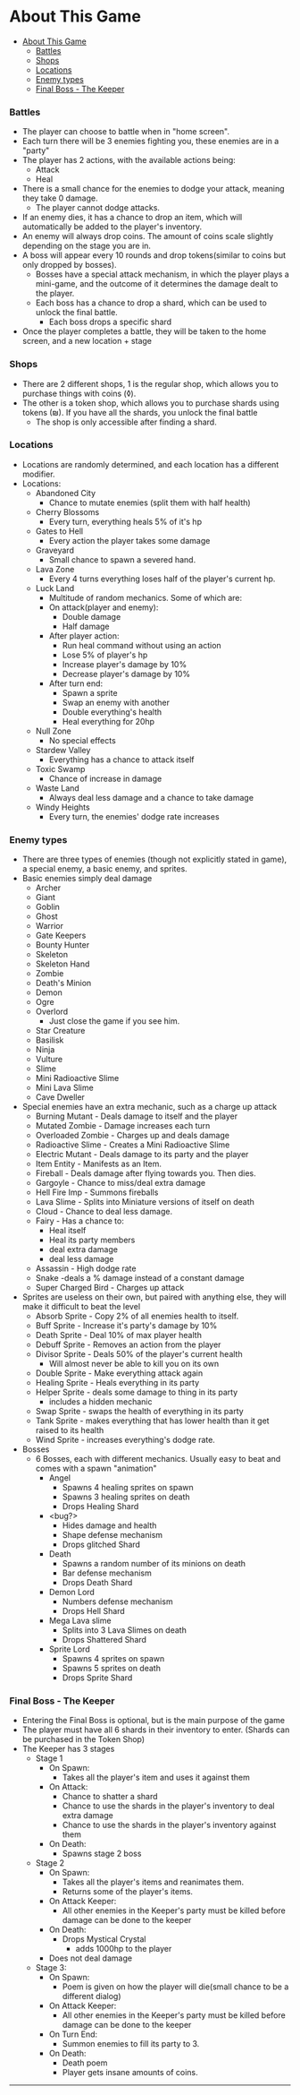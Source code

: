# About This Game

<!-- TOC -->
* [About This Game](#about-this-game)
    * [Battles](#battles)
    * [Shops](#shops)
    * [Locations](#locations)
    * [Enemy types](#enemy-types)
    * [Final Boss - The Keeper](#final-boss---the-keeper)
<!-- TOC -->


### Battles

- The player can choose to battle when in "home screen".
- Each turn there will be 3 enemies fighting you, these enemies are in a "party"
- The player has 2 actions, with the available actions being:
    - Attack
    - Heal
- There is a small chance for the enemies to dodge your attack, meaning they take 0 damage. 
  - The player cannot dodge attacks.
- If an enemy dies, it has a chance to drop an item, which will automatically be added to the player's inventory.
- An enemy will always drop coins. The amount of coins scale slightly depending on the stage you are in.
- A boss will appear every 10 rounds and drop tokens(similar to coins but only dropped by bosses).
  - Bosses have a special attack mechanism, in which the player plays a mini-game, and the outcome of it determines the damage dealt to the player.
  - Each boss has a chance to drop a shard, which can be used to unlock the final battle.
    - Each boss drops a specific shard
- Once the player completes a battle, they will be taken to the home screen, and a new location + stage

### Shops

- There are 2 different shops, 1 is the regular shop, which allows you to purchase things with coins (◊).
- The other is a token shop, which allows you to purchase shards using tokens (₪). If you have all the shards, you unlock the final battle
  - The shop is only accessible after finding a shard.

### Locations
- Locations are randomly determined, and each location has a different modifier.
- Locations:
  - Abandoned City
    - Chance to mutate enemies (split them with half health)
  - Cherry Blossoms
    - Every turn, everything heals 5% of it's hp
  - Gates to Hell
    - Every action the player takes some damage
  - Graveyard
    - Small chance to spawn a severed hand.
  - Lava Zone
    - Every 4 turns everything loses half of the player's current hp.
  - Luck Land
    - Multitude of random mechanics. Some of which are:
    - On attack(player and enemy):
      - Double damage
      - Half damage
    - After player action:
      - Run heal command without using an action
      - Lose 5% of player's hp
      - Increase player's damage by 10%
      - Decrease player's damage by 10%
    - After turn end:
      - Spawn a sprite
      - Swap an enemy with another
      - Double everything's health
      - Heal everything for 20hp
  - Null Zone
    - No special effects
  - Stardew Valley
    - Everything has a chance to attack itself
  - Toxic Swamp
    - Chance of increase in damage
  - Waste Land
    - Always deal less damage and a chance to take damage
  - Windy Heights
    - Every turn, the enemies' dodge rate increases

### Enemy types

- There are three types of enemies (though not explicitly stated in game), a special enemy, a basic enemy, and sprites.
- Basic enemies simply deal damage
    - Archer
    - Giant
    - Goblin
    - Ghost
    - Warrior
    - Gate Keepers
    - Bounty Hunter
    - Skeleton
    - Skeleton Hand
    - Zombie
    - Death's Minion
    - Demon
    - Ogre
    - Overlord
        - Just close the game if you see him.
    - Star Creature
    - Basilisk
    - Ninja
    - Vulture
    - Slime
    - Mini Radioactive Slime
    - Mini Lava Slime
    - Cave Dweller
- Special enemies have an extra mechanic, such as a charge up attack
  - Burning Mutant - Deals damage to itself and the player
  - Mutated Zombie - Damage increases each turn
  - Overloaded Zombie - Charges up and deals damage
  - Radioactive Slime - Creates a Mini Radioactive Slime
  - Electric Mutant - Deals damage to its party and the player
  - Item Entity - Manifests as an Item.
  - Fireball - Deals damage after flying towards you. Then dies.
  - Gargoyle - Chance to miss/deal extra damage
  - Hell Fire Imp - Summons fireballs
  - Lava Slime - Splits into Miniature versions of itself on death
  - Cloud - Chance to deal less damage.
  - Fairy - Has a chance to:
    - Heal itself
    - Heal its party members
    - deal extra damage
    - deal less damage
  - Assassin - High dodge rate
  - Snake -deals a % damage instead of a constant damage
  - Super Charged Bird - Charges up attack
- Sprites are useless on their own, but paired with anything else, they will make it difficult to beat the level
  - Absorb Sprite - Copy 2% of all enemies health to itself.
  - Buff Sprite - Increase it's party's damage by 10%
  - Death Sprite - Deal 10% of max player health
  - Debuff Sprite - Removes an action from the player
  - Divisor Sprite - Deals 50% of the player's current health 
    - Will almost never be able to kill you on its own
  - Double Sprite - Make everything attack again
  - Healing Sprite - Heals everything in its party
  - Helper Sprite - deals some damage to thing in its party
    - includes a hidden mechanic
  - Swap Sprite - swaps the health of everything in its party
  - Tank Sprite - makes everything that has lower health than it get raised to its health
  - Wind Sprite - increases everything's dodge rate.
- Bosses
    - 6 Bosses, each with different mechanics. Usually easy to beat and comes with a spawn "animation"
      - Angel
        - Spawns 4 healing sprites on spawn
        - Spawns 3 healing sprites on death
        - Drops Healing Shard
      - <bug?>
        - Hides damage and health
        - Shape defense mechanism
        - Drops glitched Shard
      - Death
        - Spawns a random number of its minions on death
        - Bar defense mechanism
        - Drops Death Shard
      - Demon Lord
        - Numbers defense mechanism
        - Drops Hell Shard
      - Mega Lava slime
        - Splits into 3 Lava Slimes on death
        - Drops Shattered Shard
      - Sprite Lord
        - Spawns 4 sprites on spawn
        - Spawns 5 sprites on death
        - Drops Sprite Shard

### Final Boss - The Keeper 
 - Entering the Final Boss is optional, but is the main purpose of the game
 - The player must have all 6 shards in their inventory to enter. (Shards can be purchased in the Token Shop)
 - The Keeper has 3 stages
   - Stage 1
     - On Spawn:
       - Takes all the player's item and uses it against them
     - On Attack:
       - Chance to shatter a shard
       - Chance to use the shards in the player's inventory to deal extra damage
       - Chance to use the shards in the player's inventory against them
     - On Death:
       - Spawns stage 2 boss
   - Stage 2
     - On Spawn: 
       - Takes all the player's items and reanimates them.
       - Returns some of the player's items.
     - On Attack Keeper:
       - All other enemies in the Keeper's party must be killed before damage can be done to the keeper
     - On Death:
       - Drops Mystical Crystal
         - adds 1000hp to the player
     - Does not deal damage
   - Stage 3:
     - On Spawn:
       - Poem is given on how the player will die(small chance to be a different dialog)
     - On Attack Keeper:
       - All other enemies in the Keeper's party must be killed before damage can be done to the keeper
     - On Turn End:
       - Summon enemies to fill its party to 3.
     - On Death: 
       - Death poem
       - Player gets insane amounts of coins.
<hr />
